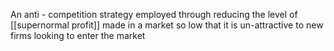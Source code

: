 An anti - competition strategy employed through reducing the level of [[supernormal profit]] made in a market so low that it is un-attractive to new firms looking to enter the market